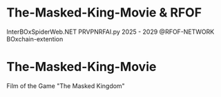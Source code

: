 # The-Masked-King-Movie & RFOF
InterBOxSpiderWeb.NET PRVPNRFAI.py 2025 - 2029 @RFOF-NETWORK BOxchain-extention

# The-Masked-King-Movie
Film of the Game "The Masked Kingdom"
